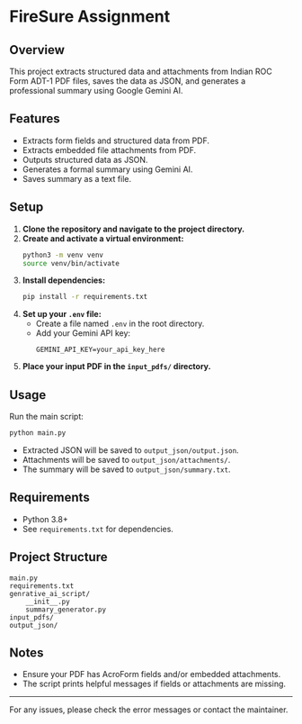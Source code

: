 # FireSure Assignment

## Overview
This project extracts structured data and attachments from Indian ROC Form ADT-1 PDF files, saves the data as JSON, and generates a professional summary using Google Gemini AI.

## Features
- Extracts form fields and structured data from PDF.
- Extracts embedded file attachments from PDF.
- Outputs structured data as JSON.
- Generates a formal summary using Gemini AI.
- Saves summary as a text file.

## Setup
1. **Clone the repository and navigate to the project directory.**
2. **Create and activate a virtual environment:**
   ```bash
   python3 -m venv venv
   source venv/bin/activate
   ```
3. **Install dependencies:**
   ```bash
   pip install -r requirements.txt
   ```
4. **Set up your `.env` file:**
   - Create a file named `.env` in the root directory.
   - Add your Gemini API key:
     ```
     GEMINI_API_KEY=your_api_key_here
     ```
5. **Place your input PDF in the `input_pdfs/` directory.**

## Usage
Run the main script:
```bash
python main.py
```
- Extracted JSON will be saved to `output_json/output.json`.
- Attachments will be saved to `output_json/attachments/`.
- The summary will be saved to `output_json/summary.txt`.

## Requirements
- Python 3.8+
- See `requirements.txt` for dependencies.

## Project Structure
```
main.py
requirements.txt
genrative_ai_script/
    __init__.py
    summary_generator.py
input_pdfs/
output_json/
```

## Notes
- Ensure your PDF has AcroForm fields and/or embedded attachments.
- The script prints helpful messages if fields or attachments are missing.

---

For any issues, please check the error messages or contact the maintainer.
